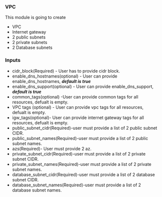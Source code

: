 ### VPC

This module is going to create
* VPC
* Internet gateway
* 2 public subnets
* 2 private subnets
* 2 Database subnets

### Inputs
* cidr_block(Required) - User has to provide cidr block.
* enable_dns_hostnames(optional) - User can provide enable_dns_hostnames, ***default is true***
* enable_dns_support(optional) - User can provide enable_dns_support, ***default is true***
* common_tags(optional) -User can provide common tags for all resources, defualt is empty.
* VPC tags (optional) - User can provide vpc tags for all resources, defualt is empty.
* igw_tags(optional)- User can provide internet gateway tags for all resources, defualt is empty.
* public_subnet_cidr(Required)-user must provide a list of 2 public subnet CIDR.
* public_subnet_names(Required)-user must provide a list of 2 public subnet names.
* azs(Required)- User must provide 2 az.
* private_subnet_cidr(Required)-user must provide a list of 2 private subnet CIDR.
* private_subnet_names(Required)-user must provide a list of 2 private subnet names.
* database_subnet_cidr(Required)-user must provide a list of 2 database subnet CIDR.
* database_subnet_names(Required)-user must provide a list of 2 database subnet names.
